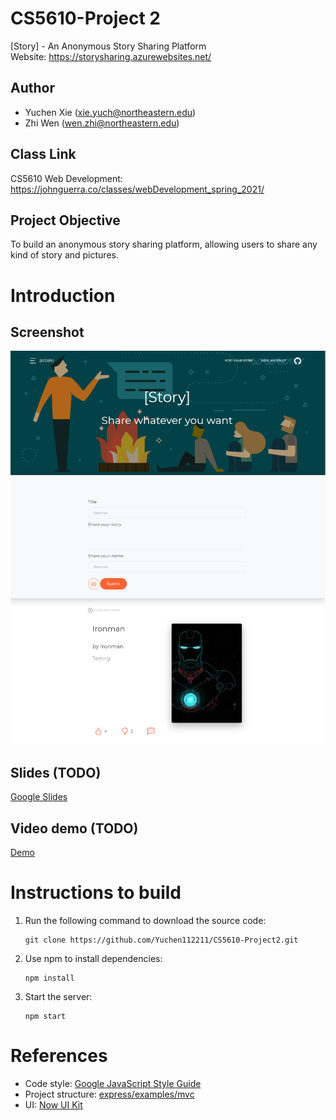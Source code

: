 # CS5610-Project 2

[Story] - An Anonymous Story Sharing Platform  
Website: https://storysharing.azurewebsites.net/

## Author

- Yuchen Xie (xie.yuch@northeastern.edu)
- Zhi Wen (wen.zhi@northeastern.edu)

## Class Link

CS5610 Web Development: https://johnguerra.co/classes/webDevelopment_spring_2021/

## Project Objective

To build an anonymous story sharing platform, allowing users to share any kind of story and pictures.

# Introduction

## Screenshot
![](https://raw.githubusercontent.com/Yuchen112211/CS5610-Project2/main/public/img/screenshot-storysharing.png)

## Slides (TODO)

[Google Slides](https://docs.google.com/presentation/d/1IbfWF4KVDLNV8igV6sQoc9Q80V2sBHJblvoP0uRPrCo/edit?usp=sharing)

## Video demo (TODO)

[Demo]()

# Instructions to build

1. Run the following command to download the source code:

   ```
   git clone https://github.com/Yuchen112211/CS5610-Project2.git
   ```

2. Use npm to install dependencies:

   ```
   npm install
   ```

3. Start the server:
   ```
   npm start
   ```

# References

- Code style: [Google JavaScript Style Guide](https://google.github.io/styleguide/jsguide.html)
- Project structure: [express/examples/mvc](https://github.com/expressjs/express/tree/master/examples/mvc)
- UI: [Now UI Kit](https://github.com/creativetimofficial/now-ui-kit)
